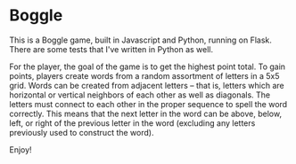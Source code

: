 # Boggle
This is a Boggle game, built in Javascript and Python, running on Flask. There are some tests that I've written in Python as well.

For the player, the goal of the game is to get the highest point total. To gain points, players create words from a random assortment of letters in a 5x5 grid. Words can be created from adjacent letters – that is, letters which are horizontal or vertical neighbors of each other as well as diagonals. The letters must connect to each other in the proper sequence to spell the word correctly. This means that the next letter in the word can be above, below, left, or right of the previous letter in the word (excluding any letters previously used to construct the word).

Enjoy!

